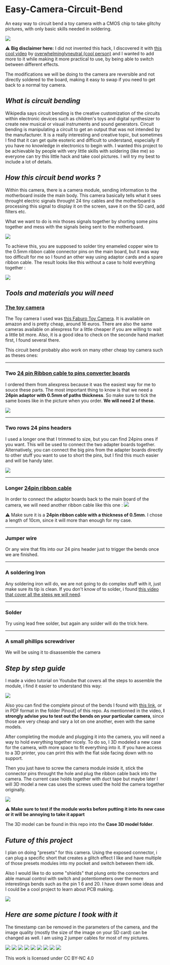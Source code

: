 # Easy-Camera-Circuit-Bend

An easy way to circuit bend a toy camera with a CMOS chip to take glitchy pictures, with only basic skills needed in soldering.

<img src="Readme ressources/preview.png">

:warning: **Big disclaimer here:** I did not invented this hack, I discovered it with [this cool video](https://www.youtube.com/watch?v=hnv6Nud2QAo) by [overwhelminglyneutral (cool person)](https://www.youtube.com/@oneutral101) and I wanted to add more to it while making it more practical to use, by being able to switch between different effects.

The modifications we will be doing to the camera are reversible and not directly soldered to the board, making it easy to swap if you need to get back to a normal toy camera.

## *What is circuit bending*

Wikipedia says circuit bending is the creative customization of the circuits within electronic devices such as children's toys and digital synthesizer to create new musical or visual instruments and sound generators. Circuit bending is manipulating a circuit to get an output that was not intended by the manufacturer.
It is a really interesting and creative topic, but sometimes I find that it can get quite esoteric and difficult to understand, especially if you have no knowledge in electronics to begin with. I wanted this project to be achievable by people with very little skills with soldering (like me) so everyone can try this little hack and take cool pictures. I will try my best to include a lot of details.

## *How this circuit bend works ?*

Within this camera, there is a camera module, sending information to the motherboard inside the main body. This camera basically tells what it sees throught electric signals throught 24 tiny cables and the motherboard is processing this signal to display it on the screen, save it on the SD card, add filters etc.

What we want to do is mix thoses signals together by shorting some pins together and mess with the signals being sent to the motherboard.

<img src="Readme ressources/goal of the bend.png">

To achieve this, you are supposed to solder tiny enameled copper wire to the 0.5mm ribbon cable connector pins on the main board, but it was way too difficult for me so I found an other way using adaptor cards and a spare ribbon cable. The result looks like this without a case to hold everything together :

<img src="Readme ressources/no case.png">

## *Tools and materials you will need*

### [The toy camera](https://www.amazon.fr/Faburo-Appareil-Num%C3%A9rique-Mpixels-Gar%C3%A7ons/dp/B07W45FTG8)
The Toy camera I used was [this Faburo Toy Camera](https://www.amazon.fr/Faburo-Appareil-Num%C3%A9rique-Mpixels-Gar%C3%A7ons/dp/B07W45FTG8). It is available on amazon and is pretty cheap, around 16 euros. There are also the same cameras available on aliexpress for a little cheaper if you are willing to wait a little bit more. Also, it is a good idea to check on the seconde hand market first, I found several there.

This circuit bend probably also work on many other cheap toy camera such as theses ones:

_______________________________________________________________________________

### Two [24 pin Ribbon cable to pins converter boards](https://fr.aliexpress.com/item/1005005485116729.html?spm=a2g0o.detail.pcDetailTopMoreOtherSeller.6.f003nvO5nvO55p&gps-id=pcDetailTopMoreOtherSeller&scm=1007.40050.354490.0&scm_id=1007.40050.354490.0&scm-url=1007.40050.354490.0&pvid=dd1d1b7d-951f-4a07-9ccf-86fbf27bccbe&_t=gps-id:pcDetailTopMoreOtherSeller,scm-url:1007.40050.354490.0,pvid:dd1d1b7d-951f-4a07-9ccf-86fbf27bccbe,tpp_buckets:668%232846%238113%231998&pdp_npi=4%40dis%21EUR%212.00%210.99%21%21%2114.70%217.27%21%40211b61a417367906687343405e3798%2112000033269437110%21rec%21FR%21%21ABX&utparam-url=scene%3ApcDetailTopMoreOtherSeller%7Cquery_from%3A)
I ordered them from aliexpress because it was the easiest way for me to souce these parts. The most important thing to know is that we need a **24pin adaptor with 0.5mm of paths thickness**. So make sure to tick the same boxes like in the picture when you order. **We will need 2 of these.**

<img src="Readme ressources/IMG_20250215_151707.jpg">

_______________________________________________________________________________

### Two rows 24 pins headers

I used a longer one that I trimmed to size, but you can find 24pins ones if you want. This will be used to connect the two adapter boards together. Alternatively, you can connect the big pins from the adapter boards directly to other stuff you want to use to short the pins, but I find this much easier and will be handy later.

<img src="Readme ressources/IMG_20250215_151742.jpg">

_______________________________________________________________________________

### Longer [24pin ribbon cable](https://fr.aliexpress.com/item/1005005982573926.html?spm=a2g0o.order_list.order_list_main.22.15f35e5bKARcTH&gatewayAdapt=glo2fra)
In order to connect the adaptor boards back to the main board of the camera, we will need another ribbon cable like this one :
<img src="Readme ressources/IMG_20250215_151718.jpg">

:warning: Make sure it is a **24pin ribbon cable with a thickness of 0.5mm**. I chose a length of 10cm, since it will more than enough for my case.

_______________________________________________________________________________

### Jumper wire
Or any wire that fits into our 24 pins header just to trigger the bends once we are finished.

_______________________________________________________________________________

### A soldering Iron

Any soldering iron will do, we are not going to do complex stuff with it, just make sure its tip is clean. If you don't know of to solder, i found [this video that cover all the steps we will need](https://www.youtube.com/watch?v=Qps9woUGkvI).

_______________________________________________________________________________

### Solder
Try using lead free solder, but again any solder will do the trick here.

_______________________________________________________________________________

### A small phillips screwdriver
We will be using it to disassemble the camera



## *Step by step guide*

I made a video tutorial on Youtube that covers all the steps to assemble the module, i find it easier to understand this way:

[![](https://img.youtube.com/vi/pKovYRPuqpo/0.jpg)](https://www.youtube.com/watch?v=pKovYRPuqpo)

Also you can find the complete pinout of the bends I found with [this link](https://docs.google.com/spreadsheets/d/120eRuoZbcSEhcIwTfrmM8TAaZlizbV74gkXWp9CGXoM/edit?usp=sharing), or in PDF format in the folder Pinout] of this repo. As mentionned in the video, **I strongly advise you to test out the bends on your particular camera**, since those are very cheap and vary a lot on one another, even with the same models.

After completing the module and plugging it into the camera, you will need a way to hold everything together nicely. To do so, I 3D modeled a new case for the camera, with more space to fit everything into it. If you have access to a 3D printer, you can print this with the flat side facing down with no support.

Then you just have to screw the camera module inside it, stick the connector pins throught the hole and plug the ribbon cable back into the camera. The current case holds together with duct tape but maybe later I will 3D model a new cas uses the screws used the hold the camera together originally.

<img src="Case 3D model/3D model.jpg">

:warning: **Make sure to test if the module works before putting it into its new case or it will be annoying to take it appart**

The 3D model can be found in this repo into the **Case 3D model folder**.

## *Future of this project*

I plan on doing "presets" for this camera. Using the exposed connector, i can plug a specific short that creates a glitch effect I like and have multiple of those presets modules into my pocket and switch between them idk.

Also I would like to do some "shields" that plung onto the connectors and able manual control with switch and potentiometers over the more interestings bends such as the pin 1 6 and 20. I have drawn some ideas and I could be a cool project to learn about PCB making.

<img src="Readme ressources/shields ideas.jpeg">

## *Here are some picture I took with it*

The timestamp can be removed in the parameters of the camera, and the image quality (mostly the size of the image on your SD card) can be changed as well. I am using 2 jumper cables for most of my pictures.

<img src="Some picture I took/PICT0035.jpg">
<img src="Some picture I took/PICT0048.jpg">
<img src="Some picture I took/PICT0053.jpg">
<img src="Some picture I took/PICT0093.jpg">
<img src="Some picture I took/PICT0104.jpg">
<img src="Some picture I took/PICT0114.jpg">
<img src="Some picture I took/PICT0125.jpg">
<img src="Some picture I took/PICT0133.jpg">
<img src="Some picture I took/PICT0165.jpg">










This work is licensed under CC BY-NC 4.0
